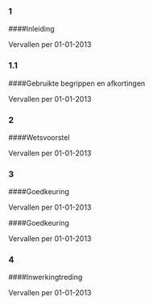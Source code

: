 <meta http-equiv='Content-Type' content='text/html; charset=utf-8' />

### 1  

####Inleiding

Vervallen per 01-01-2013 

### 1.1  

####Gebruikte begrippen en afkortingen

Vervallen per 01-01-2013 

### 2  

####Wetsvoorstel

Vervallen per 01-01-2013 

### 3  

####Goedkeuring

Vervallen per 01-01-2013 

####Goedkeuring

Vervallen per 01-01-2013 

### 4  

####Inwerkingtreding

Vervallen per 01-01-2013 

